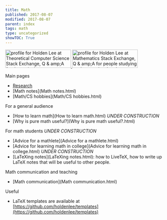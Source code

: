 ```yaml
---
title: Math
published: 2017-08-07
modified: 2017-08-07
parent: index
tags: math
type: uncategorized
showTOC: True
---
```




<a href="http://cstheory.stackexchange.com/users/20907/holden-lee"> <img src="http://cstheory.stackexchange.com/users/flair/20907.png" width="208" height="58" alt="profile for Holden Lee at Theoretical Computer Science Stack Exchange, Q
&
amp;A for theoretical computer scientists and researchers in related fields" title="profile for Holden Lee at Theoretical Computer Science Stack Exchange, Q
&
amp;A for theoretical computer scientists and researchers in related fields
"> </a> <a href="http://math.stackexchange.com/users/118235/holden-lee
"> <img src="http://math.stackexchange.com/users/flair/118235.png" width="208" height="58" alt="profile for Holden Lee at Mathematics Stack Exchange, Q
&
amp;A for people studying math at any level and professionals in related fields" title="profile for Holden Lee at Mathematics Stack Exchange, Q
&
amp;A for people studying math at any level and professionals in related fields
"> </a>


Main pages

+ [Research](Research.html)
+ [Math notes](Math notes.html)
+ [Math/CS hobbies](Math/CS hobbies.html)

For a general audience

+ [How to learn math](How to learn math.html) *UNDER CONSTRUCTION*
+ [Why is pure math useful?](Why is pure math useful?.html)

For math students *UNDER CONSTRUCTION*

+ [Advice for a mathlete](Advice for a mathlete.html)
+ [Advice for learning math in college](Advice for learning math in college.html) *UNDER CONSTRUCTION*
+ [LaTeXing notes](LaTeXing notes.html): how to LiveTeX, how to write up LaTeX notes that will be useful to other people.

Math communication and teaching

+ [Math communication](Math communication.html)

Useful

+ LaTeX templates are available at [https://github.com/holdenlee/templates](https://github.com/holdenlee/templates)


